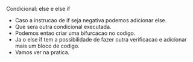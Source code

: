 
Condicional: else e else if

- Caso a instrucao de if seja negativa podemos adicionar else.
- Que sera outra condicional executada.
- Podemos entao criar uma bifurcacao no codigo.
- Ja o else if tem a possibilidade de fazer outra verificacao e adicionar mais um bloco de codigo.
- Vamos ver na pratica.
